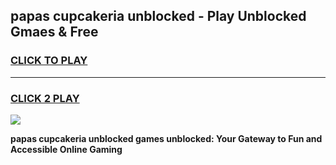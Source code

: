 
## papas cupcakeria unblocked - Play Unblocked Gmaes & Free
<h3>
<a href="https://news.freeplayer.one?title=papas_cupcakeria_unblocked&ref=16F">CLICK TO PLAY</a></h3>
<hr>

<h3>
<a href="https://news.freeplayer.one?title=papas_cupcakeria_unblocked&ref=16F">CLICK 2 PLAY</a>
  
</h3>

<a href="https://news.freeplayer.one?title=papas_cupcakeria_unblocked&ref=16F/"><img src="https://clearcache.store/games.png"></a>


**papas cupcakeria unblocked games unblocked: Your Gateway to Fun and Accessible Online Gaming**
